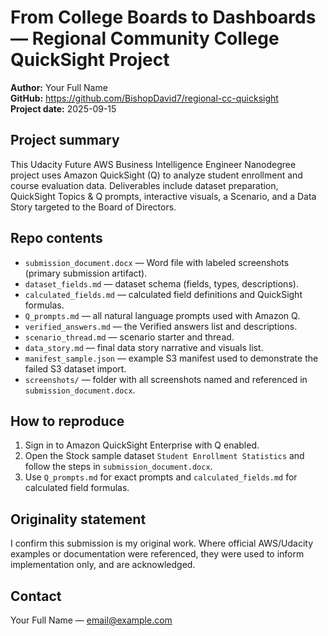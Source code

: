 # From College Boards to Dashboards — Regional Community College QuickSight Project

**Author:** Your Full Name  
**GitHub:** https://github.com/BishopDavid7/regional-cc-quicksight  
**Project date:** 2025-09-15

## Project summary
This Udacity Future AWS Business Intelligence Engineer Nanodegree project uses Amazon QuickSight (Q) to analyze student enrollment and course evaluation data. Deliverables include dataset preparation, QuickSight Topics & Q prompts, interactive visuals, a Scenario, and a Data Story targeted to the Board of Directors.

## Repo contents
- `submission_document.docx` — Word file with labeled screenshots (primary submission artifact).
- `dataset_fields.md` — dataset schema (fields, types, descriptions).
- `calculated_fields.md` — calculated field definitions and QuickSight formulas.
- `Q_prompts.md` — all natural language prompts used with Amazon Q.
- `verified_answers.md` — the Verified answers list and descriptions.
- `scenario_thread.md` — scenario starter and thread.
- `data_story.md` — final data story narrative and visuals list.
- `manifest_sample.json` — example S3 manifest used to demonstrate the failed S3 dataset import.
- `screenshots/` — folder with all screenshots named and referenced in `submission_document.docx`.

## How to reproduce
1. Sign in to Amazon QuickSight Enterprise with Q enabled.
2. Open the Stock sample dataset `Student Enrollment Statistics` and follow the steps in `submission_document.docx`.
3. Use `Q_prompts.md` for exact prompts and `calculated_fields.md` for calculated field formulas.

## Originality statement
I confirm this submission is my original work. Where official AWS/Udacity examples or documentation were referenced, they were used to inform implementation only, and are acknowledged.

## Contact
Your Full Name — email@example.com
